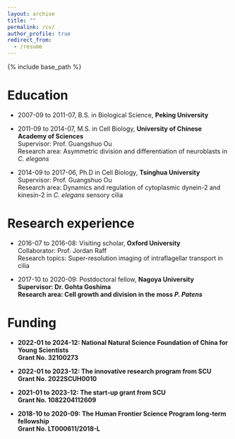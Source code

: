 ```yaml
---
layout: archive
title: ""
permalink: /cv/
author_profile: true
redirect_from:
  - /resume
---
```


{% include base_path %}

Education
======
* 2007-09 to 2011-07, B.S. in Biological Science, <b>Peking University</b> <br>

* 2011-09 to 2014-07, M.S. in Cell Biology, <b>University of Chinese Academy of Sciences </b><br>
  Supervisor: Prof. Guangshuo Ou <br>
  Research area: Asymmetric division and differentiation of neuroblasts in <I>C. elegans</i>

* 2014-09 to 2017-06, Ph.D in Cell Biology, <b>Tsinghua University</b> <br>
  Supervisor: Prof. Guangshuo Ou <br>
  Research area: Dynamics and regulation of cytoplasmic dynein-2 and kinesin-2 in <I>C. elegans</i> sensory cilia

Research experience
======
* 2016-07 to 2016-08: Visiting scholar, <b>Oxford University</b> <br>
  Collaborator: Prof. Jordan Raff <br>
  Research topics: Super-resolution imaging of intraflagellar transport in cilia

* 2017-10 to 2020-09: Postdoctoral fellow, <b>Nagoya University<b> <br>
  Supervisor: Dr. Gohta Goshima <br>
  Research area: Cell growth and division in the moss <i>P. Patens</i>

Funding
======
* 2022-01 to 2024-12: National Natural Science Foundation of China for Young Scientists <br>
  Grant No. 32100273

* 2022-01 to 2023-12: The innovative research program from SCU <br>
  Grant No. 2022SCUH0010

* 2021-01 to 2023-12: The start-up grant from SCU <br>
  Grant No. 1082204112609

* 2018-10 to 2020-09: The Human Frontier Science Program long-term fellowship <br>
  Grant No. LT000611/2018-L


  

